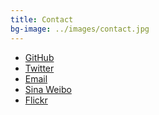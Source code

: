 ```yaml
---
title: Contact
bg-image: ../images/contact.jpg
---
```


<ul>
    <li><a href="https://github.com/qpfiffer">GitHub</a></li>
    <li><a href="https://twitter.com/WAallLy">Twitter</a></li>
    <li><a href="mailto:shithouse@goatse.cx">Email</a></li>
    <li><a href="http://weibo.com/u/3859727821">Sina Weibo</a></li>
    <li><a href="http://www.flickr.com/photos/104820964@N07/">Flickr</a></li>
</ul>
